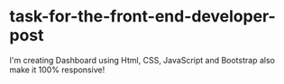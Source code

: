 # task-for-the-front-end-developer-post
I'm creating Dashboard using Html, CSS, JavaScript and Bootstrap also make  it 100% responsive!  
